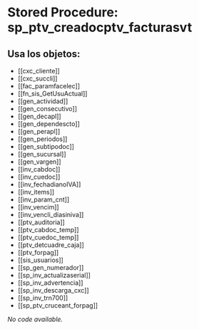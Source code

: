# Stored Procedure: sp_ptv_creadocptv_facturasvt

## Usa los objetos:
- [[cxc_cliente]]
- [[cxc_succli]]
- [[fac_paramfacelec]]
- [[fn_sis_GetUsuActual]]
- [[gen_actividad]]
- [[gen_consecutivo]]
- [[gen_decapl]]
- [[gen_dependescto]]
- [[gen_perapl]]
- [[gen_periodos]]
- [[gen_subtipodoc]]
- [[gen_sucursal]]
- [[gen_vargen]]
- [[inv_cabdoc]]
- [[inv_cuedoc]]
- [[inv_fechadianoIVA]]
- [[inv_items]]
- [[inv_param_cnt]]
- [[inv_vencim]]
- [[inv_vencli_diasiniva]]
- [[ptv_auditoria]]
- [[ptv_cabdoc_temp]]
- [[ptv_cuedoc_temp]]
- [[ptv_detcuadre_caja]]
- [[ptv_forpag]]
- [[sis_usuarios]]
- [[sp_gen_numerador]]
- [[sp_inv_actualizaserial]]
- [[sp_inv_advertencia]]
- [[sp_inv_descarga_cxc]]
- [[sp_inv_trn700]]
- [[sp_ptv_cruceant_forpag]]

*No code available.*
